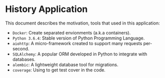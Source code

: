 # History Application

This document describes the motivation, tools that used in this application:
* `Docker`: Create separated envionments (a.k.a containers).
* `Python 3.6.4`: Stable version of Python Programming Language.
* `aiohttp`: A micro-framework created to support many requests per-second.
* `SQLAlchemy`: A popular ORM developed in Python to integrate with databases.
* `alembic`: A lightweight database tool for migrations.
* `coverage`: Using to get test cover in the code.